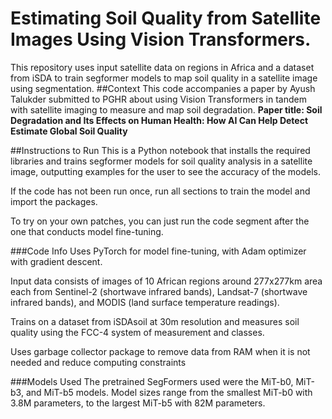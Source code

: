 # Estimating Soil Quality from Satellite Images Using Vision Transformers.
This repository uses input satellite data on regions in Africa and a dataset from iSDA to train segformer models to map soil quality in a satellite image using segmentation.
##Context
This code accompanies a paper by Ayush Talukder submitted to PGHR about using Vision Transformers in tandem with satellite imaging to measure and map soil degradation. 
**Paper title: Soil Degradation and Its Effects on Human Health: How AI Can Help Detect Estimate Global Soil Quality** 

##Instructions to Run
This is a Python notebook that installs the required libraries and trains segformer models for soil quality analysis in a satellite image, outputting examples for the user to see the accuracy of the models.

If the code has not been run once, run all sections to train the model and import the packages.

To try on your own patches, you can just run the code segment after the one that conducts model fine-tuning.

###Code Info
Uses PyTorch for model fine-tuning, with Adam optimizer with gradient descent.

Input data consists of images of 10 African regions around 277x277km area each from Sentinel-2 (shortwave infrared bands), Landsat-7 (shortwave infrared bands), and MODIS (land surface temperature readings).

Trains on a dataset from iSDAsoil at 30m resolution and measures soil quality using the FCC-4 system of measurement and classes.

Uses garbage collector package to remove data from RAM when it is not needed and reduce computing constraints

###Models Used
The pretrained SegFormers used were the MiT-b0, MiT-b3, and MiT-b5 models. Model sizes range from the smallest MiT-b0 with 3.8M parameters, to the largest MiT-b5 with 82M parameters.
